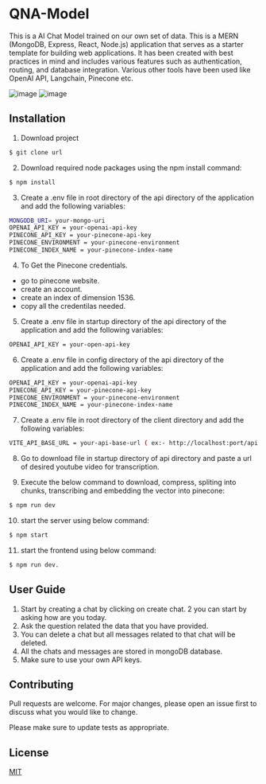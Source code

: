 # QNA-Model
This is a AI Chat Model trained on our own set of data. 
This is a MERN (MongoDB, Express, React, Node.js) application that serves as a starter template for building web applications. It has been created with best practices in mind and includes various features such as authentication, routing, and database integration.
Various other tools have been used like OpenAI API, Langchain, Pinecone etc.

![image](https://user-images.githubusercontent.com/106826721/233492392-252d8ece-ae2e-4807-8f78-acda96802bf4.png)
![image](https://user-images.githubusercontent.com/106826721/233492607-07e7e2c1-bbe4-4512-8d1f-7181fb36da79.png)

## Installation
1. Download project
```bash
$ git clone url
```
2. Download required node packages using the npm install command:

```bash
$ npm install
```
3. Create a .env file in root directory of the api directory of the application and add the following variables:
```bash
MONGODB_URI= your-mongo-uri
OPENAI_API_KEY = your-openai-api-key
PINECONE_API_KEY = your-pinecone-api-key
PINECONE_ENVIRONMENT = your-pinecone-environment
PINECONE_INDEX_NAME = your-pinecone-index-name
```
4. To Get the Pinecone credentials.
* go to pinecone website.
* create an account.
* create an index of dimension 1536.
* copy all the credentilas needed.
5. Create a .env file in startup directory of the api directory of the application and add the following variables:
```bash
OPENAI_API_KEY = your-open-api-key
```
6. Create a .env file in config directory of the api directory of the application and add the following variables:
```bash
OPENAI_API_KEY = your-openai-api-key
PINECONE_API_KEY = your-pinecone-api-key
PINECONE_ENVIRONMENT = your-pinecone-environment
PINECONE_INDEX_NAME = your-pinecone-index-name
```
7. Create a .env file in root directory of the client directory and add the following variables:
```bash
VITE_API_BASE_URL = your-api-base-url ( ex:- http://localhost:port/api )
```
8. Go to download file in startup directory of api directory and paste a url of desired youtube video for transcription.

9. Execute the below command to download, compress, spliting into chunks, transcribing and embedding the vector into pinecone:
```bash
$ npm run dev
```
10. start the server using below command:
```bash
$ npm start
```
11. start the frontend using below command:
```bash
$ npm run dev.
```
## User Guide

1. Start by creating a chat by clicking on create chat.
2 you can start by asking how are you today.
3. Ask the question related the data that you have provided.
4. You can delete a chat but all messages related to that chat will be deleted.
5. All the chats and messages are stored in mongoDB database.
6. Make sure to use your own API keys.

## Contributing

Pull requests are welcome. For major changes, please open an issue first
to discuss what you would like to change.

Please make sure to update tests as appropriate.

## License

[MIT](https://choosealicense.com/licenses/mit/)
